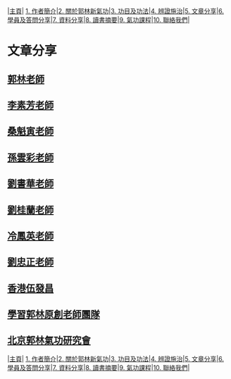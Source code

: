 |[主頁](/README.md)| [1. 作者簡介](/a10.md)|[2. 關於郭林新氣功](/a1.md)|[3. 功目及功法](/a2.md)|[4. 辨證施治](/a3.md)|[5. 文章分享](/a5.md)|[6. 學員及答問分享](/a6.md)|[7. 資料分享](/a7.md)|[8. 讀書摘要](/a4.md)|[9. 氣功課程](/郭林新氣功課程.md)|[10. 聯絡我們](/a9.md)|

# 文章分享

## [郭林老師](/郭3.md)

## [李素芳老師](/李素芳4.md) 

## [桑魁寅老師](/桑魁寅2.md)

## [孫雲彩老師](/雲彩2.md)        
  
## [劉書華老師](/劉書華2.md)         

## [劉桂蘭老師](/劉桂蘭2.md)         

## [冷鳳英老師](/冷鳳英2.md)  

## [劉忠正老師](/劉忠正2.md)  

## [香港伍發昌](/伍1.md) 

## [學習郭林原創老師團隊](/原創1.md)   

## [北京郭林氣功研究會](/研究會1.md)   

 

|[主頁](/README.md)| [1. 作者簡介](/a10.md)|[2. 關於郭林新氣功](/a1.md)|[3. 功目及功法](/a2.md)|[4. 辨證施治](/a3.md)|[5. 文章分享](/a5.md)|[6. 學員及答問分享](/a6.md)|[7. 資料分享](/a7.md)|[8. 讀書摘要](/a4.md)|[9. 氣功課程](/郭林新氣功課程.md)|[10. 聯絡我們](/a9.md)|
